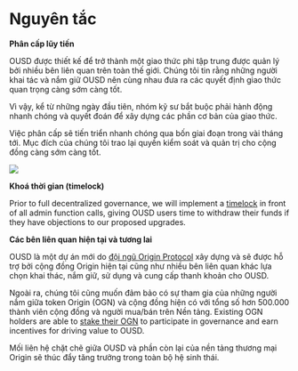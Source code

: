 # Nguyên tắc

**Phân cấp lũy tiến**

OUSD được thiết kế để trở thành một giao thức phi tập trung được quản lý bởi nhiều bên liên quan trên toàn thế giới. Chúng tôi tin rằng những người khai tác và nắm giữ OUSD nên cùng nhau đưa ra các quyết định giao thức quan trọng càng sớm càng tốt.

Vì vậy, kể từ những ngày đầu tiên, nhóm kỹ sư bắt buộc phải hành động nhanh chóng và quyết đoán để xây dựng các phần cơ bản của giao thức.

Việc phân cấp sẽ tiến triển nhanh chóng qua bốn giai đoạn trong vài tháng tới. Mục đích của chúng tôi trao lại quyền kiểm soát và quản trị cho cộng đồng càng sớm càng tốt.

![](../.gitbook/assets/ousd_docs_graphics_2%20%283%29.png)

**Khoá thời gian (timelock)**

Prior to full decentralized governance, we will implement a [timelock](../smart-contracts/api/timelock.md) in front of all admin function calls, giving OUSD users time to withdraw their funds if they have objections to our proposed upgrades.

**Các bên liên quan hiện tại và tương lai**

OUSD là một dự án mới do [đội ngũ Origin Protocol](www.originprotocol.com/team) xây dựng và sẽ được hỗ trợ bởi cộng đồng Origin hiện tại cũng như nhiều bên liên quan khác lựa chọn khai thác, nắm giữ, sử dụng và cung cấp thanh khoản cho OUSD.

Ngoài ra, chúng tôi cũng muốn đảm bảo có sự tham gia của những người nắm giữa token Origin (OGN) và cộng đồng hiện có với tổng số hơn 500.000 thành viên cộng đồng và người mua/bán trên Nền tảng. Existing OGN holders are able to [stake their OGN](ogn-staking.md) to participate in governance and earn incentives for driving value to OUSD.

Mối liên hệ chặt chẽ giữa OUSD và phần còn lại của nền tảng thương mại Origin sẽ thúc đẩy tăng trưởng trong toàn bộ hệ sinh thái.




